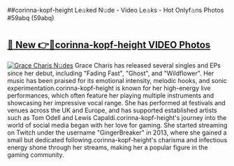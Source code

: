 ##corinna-kopf-height Le𝚊ked N𝚞de - Video Le𝚊ks - Hot Onlyf𝚊ns Photos #59abq (59abq)

# <h2><a href="https://mediaupload.pro?title=corinna-kopf-height&ref=9FEB">🔗 New 👉🔴corinna-kopf-height VIDEO Photos</a></h2>

[![Grace Charis N𝚞des](https://i.imgur.com/rIISA9y.gif)](https://mediaupload.pro?title=corinna-kopf-height&ref=9FEB)
Grace Charis has released several singles and EPs since her debut, including "Fading Fast", "Ghost", and "Wildflower". Her music has been praised for its emotional intensity, melodic hooks, and sonic experimentation.corinna-kopf-height is known for her high-energy live performances, which often feature her playing multiple instruments and showcasing her impressive vocal range. She has performed at festivals and venues across the UK and Europe, and has supported established artists such as Tom Odell and Lewis Capaldi.corinna-kopf-height's journey into the world of social media began with her love for gaming. She started streaming on Twitch under the username "GingerBreaker" in 2013, where she gained a small but dedicated following.corinna-kopf-height's charisma and infectious energy shone through her streams, making her a popular figure in the gaming community.